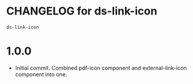 # CHANGELOG for ds-link-icon
`ds-link-icon`


# 1.0.0
* Initial commit. Combined pdf-icon component and external-link-icon component into one.

